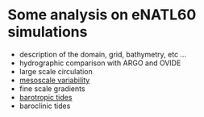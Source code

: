 # Some analysis on eNATL60 simulations

  - description of the domain, grid, bathymetry, etc ... 
  - hydrographic comparison with ARGO and OVIDE
  - large scale circulation
  - [mesoscale variability](https://github.com/ocean-next/eNATL60/blob/master/04_assessment/mesoscale-variability/README.md)
  - fine scale gradients
  - [barotropic tides](https://github.com/ocean-next/eNATL60/blob/master/04_assessment/barotropic-tide/README.md)
  - baroclinic tides
